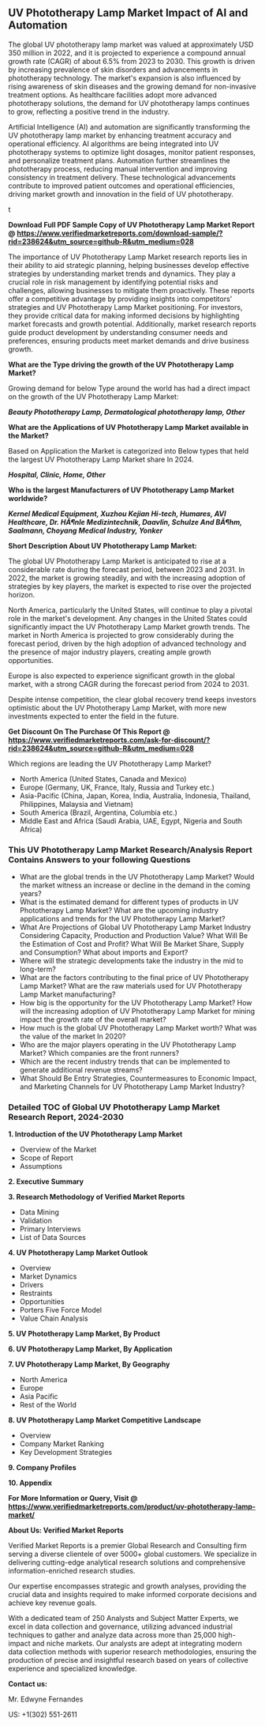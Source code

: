 <h2>UV Phototherapy Lamp Market Impact of AI and Automation</h2><p>The global UV phototherapy lamp market was valued at approximately USD 350 million in 2022, and it is projected to experience a compound annual growth rate (CAGR) of about 6.5% from 2023 to 2030. This growth is driven by increasing prevalence of skin disorders and advancements in phototherapy technology. The market's expansion is also influenced by rising awareness of skin diseases and the growing demand for non-invasive treatment options. As healthcare facilities adopt more advanced phototherapy solutions, the demand for UV phototherapy lamps continues to grow, reflecting a positive trend in the industry.</p><p>Artificial Intelligence (AI) and automation are significantly transforming the UV phototherapy lamp market by enhancing treatment accuracy and operational efficiency. AI algorithms are being integrated into UV phototherapy systems to optimize light dosages, monitor patient responses, and personalize treatment plans. Automation further streamlines the phototherapy process, reducing manual intervention and improving consistency in treatment delivery. These technological advancements contribute to improved patient outcomes and operational efficiencies, driving market growth and innovation in the field of UV phototherapy.</p>t</p><p id="" class=""><strong>Download Full PDF Sample Copy of UV Phototherapy Lamp Market Report @ <a href="https://www.verifiedmarketreports.com/download-sample/?rid=238624&utm_source=github-R&utm_medium=028" target="_blank">https://www.verifiedmarketreports.com/download-sample/?rid=238624&utm_source=github-R&utm_medium=028</a></strong></p><p>The importance of&nbsp;UV Phototherapy Lamp Market research reports lies in their ability to aid strategic planning, helping businesses develop effective strategies by understanding market trends and dynamics. They play a crucial role in risk management by identifying potential risks and challenges, allowing businesses to mitigate them proactively. These reports offer a competitive advantage by providing insights into competitors' strategies and UV Phototherapy Lamp Market positioning. For investors, they provide critical data for making informed decisions by highlighting market forecasts and growth potential. Additionally, market research reports guide product development by understanding consumer needs and preferences, ensuring products meet market demands and drive business growth.</p><p><strong>What are the&nbsp;Type driving the growth of the UV Phototherapy Lamp Market?</strong></p><p id="" class="">Growing demand for below Type around the world has had a direct impact on the growth of the UV Phototherapy Lamp Market:</p><em><strong>Beauty Phototherapy Lamp, Dermatological phototherapy lamp, Other</strong></em></p><strong>What are the&nbsp;Applications&nbsp;of UV Phototherapy Lamp Market available in the Market?</strong></p><p id="" class="">Based on Application the Market is categorized into Below types that held the largest UV Phototherapy Lamp Market share In 2024.</p><em><strong>Hospital, Clinic, Home, Other</strong></em></p><strong>Who is the largest Manufacturers of UV Phototherapy Lamp Market worldwide?</strong></p><p><em><strong>Kernel Medical Equipment, Xuzhou Kejian Hi-tech, Humares, AVI Healthcare, Dr. HÃ¶nle Medizintechnik, Daavlin, Schulze And BÃ¶hm, Saalmann, Choyang Medical Industry, Yonker</strong></em></p><p id="" class=""><strong>Short Description About UV Phototherapy Lamp Market:</strong></p><p>The global UV Phototherapy Lamp Market is anticipated to rise at a considerable rate during the forecast period, between 2023 and 2031. In 2022, the market is growing steadily, and with the increasing adoption of strategies by key players, the market is expected to rise over the projected horizon.</p><p>North America, particularly the United States, will continue to play a pivotal role in the market's development. Any changes in the United States could significantly impact the UV Phototherapy Lamp Market growth trends. The market in North America is projected to grow considerably during the forecast period, driven by the high adoption of advanced technology and the presence of major industry players, creating ample growth opportunities.</p><p>Europe is also expected to experience significant growth in the global market, with a strong CAGR during the forecast period from 2024 to 2031.</p><p>Despite intense competition, the clear global recovery trend keeps investors optimistic about the UV Phototherapy Lamp Market, with more new investments expected to enter the field in the future.</p><p id="" class=""><strong>Get Discount On The Purchase Of This Report @ <a href="https://www.verifiedmarketreports.com/ask-for-discount/?rid=238624&utm_source=github-R&utm_medium=028" target="_blank">https://www.verifiedmarketreports.com/ask-for-discount/?rid=238624&utm_source=github-R&utm_medium=028</a></strong></p>Which regions are leading the UV Phototherapy Lamp Market?</p><ul><li>North America (United States, Canada and Mexico)</li><li>Europe (Germany, UK, France, Italy, Russia and Turkey etc.)</li><li>Asia-Pacific (China, Japan, Korea, India, Australia, Indonesia, Thailand, Philippines, Malaysia and Vietnam)</li><li>South America (Brazil, Argentina, Columbia etc.)</li><li>Middle East and Africa (Saudi Arabia, UAE, Egypt, Nigeria and South Africa)</li></ul><h3 id="" class="">This UV Phototherapy Lamp Market Research/Analysis Report Contains Answers to your following Questions</h3><ul><li>What are the global trends in the UV Phototherapy Lamp Market? Would the market witness an increase or decline in the demand in the coming years?</li><li>What is the estimated demand for different types of products in UV Phototherapy Lamp Market? What are the upcoming industry applications and trends for the UV Phototherapy Lamp Market?</li><li>What Are Projections of Global UV Phototherapy Lamp Market Industry Considering Capacity, Production and Production Value? What Will Be the Estimation of Cost and Profit? What Will Be Market Share, Supply and Consumption? What about imports and Export?</li><li>Where will the strategic developments take the industry in the mid to long-term?</li><li>What are the factors contributing to the final price of UV Phototherapy Lamp Market? What are the raw materials used for UV Phototherapy Lamp Market manufacturing?</li><li>How big is the opportunity for the UV Phototherapy Lamp Market? How will the increasing adoption of UV Phototherapy Lamp Market for mining impact the growth rate of the overall market?</li><li>How much is the global UV Phototherapy Lamp Market worth? What was the value of the market In 2020?</li><li>Who are the major players operating in the UV Phototherapy Lamp Market? Which companies are the front runners?</li><li>Which are the recent industry trends that can be implemented to generate additional revenue streams?</li><li>What Should Be Entry Strategies, Countermeasures to Economic Impact, and Marketing Channels for UV Phototherapy Lamp Market Industry?</li></ul><h3 id="" class="">Detailed TOC of Global UV Phototherapy Lamp Market Research Report, 2024-2030</h3><p id="" class=""><strong>1. Introduction of the UV Phototherapy Lamp Market</strong></p><ul><li>Overview of the Market</li><li>Scope of Report</li><li>Assumptions</li></ul><p id="" class=""><strong>2. Executive Summary</strong></p><p id="" class=""><strong>3. Research Methodology of Verified Market Reports</strong></p><ul><li>Data Mining</li><li>Validation</li><li>Primary Interviews</li><li>List of Data Sources</li></ul><p id="" class=""><strong>4. UV Phototherapy Lamp Market Outlook</strong></p><ul><li>Overview</li><li>Market Dynamics</li><li>Drivers</li><li>Restraints</li><li>Opportunities</li><li>Porters Five Force Model</li><li>Value Chain Analysis</li></ul><p id="" class=""><strong>5. UV Phototherapy Lamp Market, By Product</strong></p><p id="" class=""><strong>6. UV Phototherapy Lamp Market, By Application</strong></p><p id="" class=""><strong>7. UV Phototherapy Lamp Market, By Geography</strong></p><ul><li>North America</li><li>Europe</li><li>Asia Pacific</li><li>Rest of the World</li></ul><p id="" class=""><strong>8. UV Phototherapy Lamp Market Competitive Landscape</strong></p><ul><li>Overview</li><li>Company Market Ranking</li><li>Key Development Strategies</li></ul><p id="" class=""><strong>9. Company Profiles</strong></p><p id="" class=""><strong>10. Appendix</strong></p><p id="" class=""><strong>For More Information or Query, Visit @ <a href="https://www.verifiedmarketreports.com/product/uv-phototherapy-lamp-market/" target="_blank">https://www.verifiedmarketreports.com/product/uv-phototherapy-lamp-market/</a></strong></p><p id="" class=""><strong>About Us: Verified Market Reports</strong></p><p id="" class="">Verified Market Reports is a premier Global Research and Consulting firm serving a diverse clientele of over 5000+ global customers. We specialize in delivering cutting-edge analytical research solutions and comprehensive information-enriched research studies.</p><p id="" class="">Our expertise encompasses strategic and growth analyses, providing the crucial data and insights required to make informed corporate decisions and achieve key revenue goals.</p><p id="" class="">With a dedicated team of 250 Analysts and Subject Matter Experts, we excel in data collection and governance, utilizing advanced industrial techniques to gather and analyze data across more than 25,000 high-impact and niche markets. Our analysts are adept at integrating modern data collection methods with superior research methodologies, ensuring the production of precise and insightful research based on years of collective experience and specialized knowledge.</p><p id="" class=""><strong>Contact us:</strong></p><p id="" class="">Mr. Edwyne Fernandes</p><p id="" class="">US: +1(302) 551-2611</p>